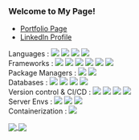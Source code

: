 ### Welcome to My Page! 

<ul>
 <li><a href="https://blessseeker.github.io" target="_blank">Portfolio Page</a></li>
 <li><a href="https://linkedin.com/in/kamaludin-khoir/" target="_blank">LinkedIn Profile</a></li>
</ul>

Languages : ![](https://img.shields.io/badge/-html-informational?style=flat&logo=html5&logoColor=white&color=2bbc8a) ![](https://img.shields.io/badge/-css-informational?style=flat&logo=css3&logoColor=white&color=2bbc8a) ![](https://img.shields.io/badge/-javascript-informational?style=flat&logo=javascript&logoColor=white&color=2bbc8a) ![](https://img.shields.io/badge/-php-informational?style=flat&logo=php&logoColor=white&color=2bbc8a)
<br> Frameworks : ![](https://img.shields.io/badge/-bootstrap-informational?style=flat&logo=bootstrap&logoColor=white&color=2bbc8a)  ![](https://img.shields.io/badge/-jquery-informational?style=flat&logo=jquery&logoColor=white&color=2bbc8a) ![](https://img.shields.io/badge/-codeigniter-informational?style=flat&logo=codeigniter&logoColor=white&color=2bbc8a) ![](https://img.shields.io/badge/-laravel-informational?style=flat&logo=laravel&logoColor=white&color=2bbc8a) ![](https://img.shields.io/badge/-hapijs-informational?style=flat&logo=hapi.js&logoColor=white&color=2bbc8a) ![](https://img.shields.io/badge/-express-informational?style=flat&logo=expressjs&logoColor=white&color=2bbc8a)
<br> Package Managers : ![](https://img.shields.io/badge/-composer-informational?style=flat&logo=composer&logoColor=white&color=2bbc8a) ![](https://img.shields.io/badge/-npm-informational?style=flat&logo=npm&logoColor=white&color=2bbc8a)
<br> Databases : ![](https://img.shields.io/badge/-mysql-informational?style=flat&logo=mysql&logoColor=white&color=2bbc8a) ![](https://img.shields.io/badge/-mariadb-informational?style=flat&logo=mariadb&logoColor=white&color=2bbc8a) ![](https://img.shields.io/badge/-postgres-informational?style=flat&logo=postgresql&logoColor=white&color=2bbc8a) ![](https://img.shields.io/badge/-mongodb-informational?style=flat&logo=mongodb&logoColor=white&color=2bbc8a)
<br> Version control & CI/CD : ![](https://img.shields.io/badge/-git-informational?style=flat&logo=git&logoColor=white&color=2bbc8a) ![](https://img.shields.io/badge/-github-informational?style=flat&logo=github&logoColor=white&color=2bbc8a)
 ![](https://img.shields.io/badge/-gitlab-informational?style=flat&logo=gitlab&logoColor=white&color=2bbc8a) ![](https://img.shields.io/badge/-heroku-informational?style=flat&logo=heroku&logoColor=white&color=2bbc8a)
 <br> Server Envs : ![](https://img.shields.io/badge/-apache-informational?style=flat&logo=apache&logoColor=white&color=2bbc8a) ![](https://img.shields.io/badge/-nginx-informational?style=flat&logo=nginx&logoColor=white&color=2bbc8a) ![](https://img.shields.io/badge/-nodejs-informational?style=flat&logo=nodejs.js&logoColor=white&color=2bbc8a)
 <br> Containerization : ![](https://img.shields.io/badge/-docker-informational?style=flat&logo=docker&logoColor=white&color=2bbc8a) 




<a href="https://github.com/blessseeker/">
  <img align="center" src="https://github-readme-stats.vercel.app/api/top-langs/?username=blessseeker&layout=compact)](https://github.com/blessseeker/github-readme-stats" />
</a>
<a href="https://github.com/blessseeker/">
  <img align="center" src="https://github-readme-stats.vercel.app/api?username=blessseeker&show_icons=true&theme=onedark" />
</a>
<!--
**blessseeker/blessseeker** is a ✨ _special_ ✨ repository because its `README.md` (this file) appears on your GitHub profile.

Here are some ideas to get you started:

- 🔭 I’m currently working on ...
- 🌱 I’m currently learning ...
- 👯 I’m looking to collaborate on ...
- 🤔 I’m looking for help with ...
- 💬 Ask me about ...
- 📫 How to reach me: ...
- 😄 Pronouns: ...
- ⚡ Fun fact: ...
-->
